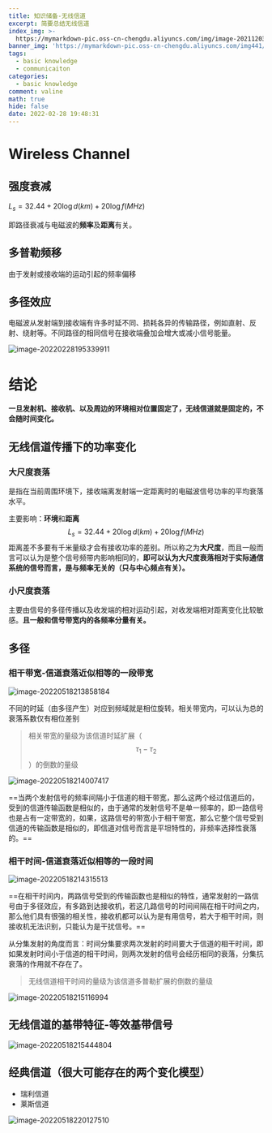 ```yaml
---
title: 知识储备-无线信道
excerpt: 简要总结无线信道
index_img: >-
  https://mymarkdown-pic.oss-cn-chengdu.aliyuncs.com/img/image-20211203212547096.png
banner_img: 'https://mymarkdown-pic.oss-cn-chengdu.aliyuncs.com/img441/1638523690670.jpg'
tags:
  - basic knowledge
  - communicaiton
categories:
  - basic knowledge
comment: valine
math: true
hide: false
date: 2022-02-28 19:48:31
---
```


# Wireless Channel

## 强度衰减

 $L_s=32.44+20\log d(km)+20\log f(MHz)$

即路径衰减与电磁波的**频率**及**距离**有关。

## 多普勒频移

由于发射或接收端的运动引起的频率偏移

## 多径效应

电磁波从发射端到接收端有许多时延不同、损耗各异的传输路径，例如直射、反射、绕射等。不同路径的相同信号在接收端叠加会增大或减小信号能量。

![image-20220228195339911](https://mymarkdown-pic.oss-cn-chengdu.aliyuncs.com/img441/image-20220228195339911.png)

# 结论

**一旦发射机、接收机、以及周边的环境相对位置固定了，无线信道就是固定的，不会随时间变化。**



## 无线信道传播下的功率变化

### 大尺度衰落

是指在当前周围环境下，接收端离发射端一定距离时的电磁波信号功率的平均衰落水平。

主要影响：**环境**和**距离**
$$
L_s=32.44+20\log d(km)+20\log f(MHz)
$$
距离差不多要有千米量级才会有接收功率的差别。所以称之为**大尺度**，而且一般而言可以认为是整个信号频带内影响相同的，**即可以认为大尺度衰落相对于实际通信系统的信号而言，是与频率无关的（只与中心频点有关）。**



### 小尺度衰落

主要由信号的多径传播以及收发端的相对运动引起，对收发端相对距离变化比较敏感。**且一般和信号带宽内的各频率分量有关。**

## 多径

### 相干带宽-信道衰落近似相等的一段带宽

![image-20220518213858184](https://mymarkdown-pic.oss-cn-chengdu.aliyuncs.com/img441/image-20220518213858184.png)

不同的时延（由多径产生）对应到频域就是相位旋转。相关带宽内，可以认为总的衰落系数仅有相位差别

> 相关带宽的量级为该信道时延扩展（$$\tau_1-\tau_2$$）的倒数的量级

![image-20220518214007417](https://mymarkdown-pic.oss-cn-chengdu.aliyuncs.com/img441/image-20220518214007417.png)

==当两个发射信号的频率间隔⼩于信道的相⼲带宽，那么这两个经过信道后的，受到的信道传输函数是相似的，由于通常的发射信号不是单⼀频率的，即⼀路信号也是占有⼀定带宽的，如果，这路信号的带宽⼩于相⼲带宽，那么它整个信号受到信道的传输函数是相似的，即信道对信号⽽⾔是平坦特性的，⾮频率选择性衰落的。==

### 相干时间-信道衰落近似相等的一段时间

![image-20220518214315513](https://mymarkdown-pic.oss-cn-chengdu.aliyuncs.com/img441/image-20220518214315513.png)

==在相⼲时间内，两路信号受到的传输函数也是相似的特性，通常发射的⼀路信号由于多径效应，有多路到达接收机，若这⼏路信号的时间间隔在相⼲时间之内，那么他们具有很强的相关性，接收机都可以认为是有⽤信号，若⼤于相⼲时间，则接收机⽆法识别，只能认为是⼲扰信号。==

从分集发射的角度而言：时间分集要求两次发射的时间要大于信道的相干时间，即如果发射时间小于信道的相干时间，则两次发射的信号会经历相同的衰落，分集抗衰落的作用就不存在了。

> 无线信道相干时间的量级为该信道多普勒扩展的倒数的量级

![image-20220518215116994](https://mymarkdown-pic.oss-cn-chengdu.aliyuncs.com/img441/image-20220518215116994.png)

## 无线信道的基带特征-等效基带信号

![image-20220518215444804](https://mymarkdown-pic.oss-cn-chengdu.aliyuncs.com/img441/image-20220518215444804.png)

## 经典信道（很大可能存在的两个变化模型）

- 瑞利信道
- 莱斯信道

![image-20220518220127510](https://mymarkdown-pic.oss-cn-chengdu.aliyuncs.com/img441/image-20220518220127510.png)



